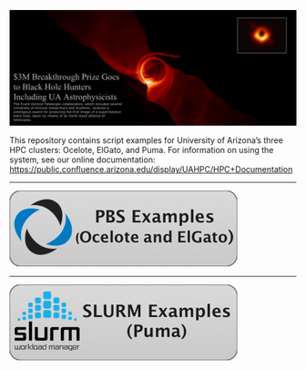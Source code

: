 ![](Images/BlackHoleMashup_TextOverlap.png)

This repository contains script examples for University of Arizona’s three HPC clusters: Ocelote, ElGato, and Puma. For information on using the system, see our online documentation: https://public.confluence.arizona.edu/display/UAHPC/HPC+Documentation

---

[![Click here for PBS script examples (Ocelote and ElGato)](Images/pbs-examples-button.png)](PBS-Scripts) 

---

![Click here for SLURM script examples (Puma)](Images/slurm-button.png)
